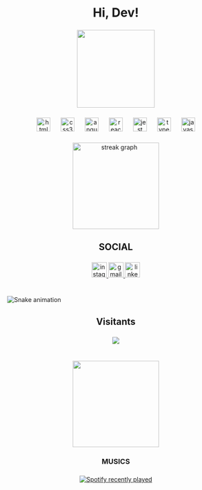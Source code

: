 <h1 align="center">Hi, Dev!</h1>

###

<div align="center">
  <img height="180" src="https://i.pinimg.com/originals/4c/58/27/4c58276469623b3db6c3cadd270863c1.gif"  />
</div>

###

<div align="center">
  <img src="https://skillicons.dev/icons?i=html" height="32" alt="html5 logo"  />
  <img width="16" />
  <img src="https://skillicons.dev/icons?i=css" height="32" alt="css3 logo"  />
  <img width="16" />
  <img src="https://skillicons.dev/icons?i=angular" height="32" alt="angularjs logo"  />
  <img width="16" />
  <img src="https://skillicons.dev/icons?i=react" height="32" alt="react logo"  />
  <img width="16" />
  <img src="https://skillicons.dev/icons?i=jest" height="32" alt="jest logo"  />
  <img width="16" />
  <img src="https://skillicons.dev/icons?i=ts" height="32" alt="typescript logo"  />
  <img width="16" />
  <img src="https://skillicons.dev/icons?i=js" height="32" alt="javascript logo"  />
</div>

###

<div align="center">
  <img src="https://streak-stats.demolab.com?user=Player35Oficial&locale=en&mode=daily&theme=rose_pine&hide_border=false&border_radius=5" height="200" alt="streak graph"  />
</div>

###

<h2 align="center">SOCIAL</h2>

###

<div align="center">
  <a href="https://www.instagram.com/player35_dev/" target="_blank">
    <img src="https://img.shields.io/static/v1?message=Instagram&logo=instagram&label=player35_dev&color=E4405F&logoColor=lightgreen&labelColor=&style=for-the-badge" height="35" alt="instagram logo"  />
  </a>
  <a href="mailto:yuri.dev35@gmail.com/?subject=Visitante%20do%20Github" target="_blank">
    <img src="https://img.shields.io/static/v1?message=Gmail&logo=gmail&label=yuri.dev35&color=D14836&logoColor=D98579&labelColor=&style=for-the-badge" height="35" alt="gmail logo"  />
  </a>
  <a href="https://www.linkedin.com/in/yuri-player35/" target="_blank">
    <img src="https://img.shields.io/static/v1?message=LinkedIn&logo=linkedin&label=Yuri Santana&color=0077B5&logoColor=white&labelColor=&style=for-the-badge" height="35" alt="linkedin logo"  />
  </a>
</div>

###

<br clear="both">

  <img src="https://raw.githubusercontent.com/Player35Oficial/Player35Oficial/output/snake.svg" alt="Snake animation" />

###

<h2 align="center">Visitants</h2>

###

<div align="center">
  <img src="https://profile-counter.glitch.me/Player35Oficial/count.svg?"  />
</div>

###

<br clear="both">

<div align="center">
  <img height="200" src="https://usagif.com/wp-content/uploads/2022/10/dig-dug-girl-acegif-title.gif"  />
</div>

###

<h3 align="center">MUSICS</h3>

###

<div align="center">
  <a href="https://open.spotify.com/user/Player35">
    <img src="https://spotify-recently-played-readme.vercel.app/api?count=5" alt="Spotify recently played"  />
  </a>
</div>

###

